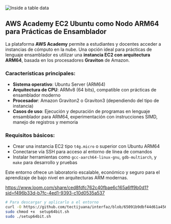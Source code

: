 

![Inside a table data](https://github.com/user-attachments/assets/9d306968-6364-4265-9025-dfaef260b0ac)

## AWS Academy EC2 Ubuntu como Nodo ARM64 para Prácticas de Ensamblador

La plataforma **AWS Academy** permite a estudiantes y docentes acceder a instancias de cómputo en la nube. Una opción ideal para prácticas de lenguaje ensamblador es utilizar una **instancia EC2 con arquitectura ARM64**, basada en los procesadores **Graviton** de Amazon.

### Características principales:

- **Sistema operativo**: Ubuntu Server (ARM64)
- **Arquitectura de CPU**: ARMv8 (64 bits), compatible con prácticas de ensamblador moderno
- **Procesador**: Amazon Graviton2 o Graviton3 (dependiendo del tipo de instancia)
- **Casos de uso**: Ejecución y depuración de programas en lenguaje ensamblador para ARM64, experimentación con instrucciones SIMD, manejo de registros y memoria

### Requisitos básicos:

- Crear una instancia EC2 tipo `t4g.micro` o superior con Ubuntu ARM64
- Conectarse vía SSH para acceso al entorno de línea de comandos
- Instalar herramientas como `gcc-aarch64-linux-gnu`, `gdb-multiarch`, y `make` para desarrollo y pruebas

Este entorno ofrece un laboratorio escalable, económico y seguro para el aprendizaje de bajo nivel en arquitecturas ARM modernas.


https://www.loom.com/share/ced8fdfc762c40fbae6c165a6ff9b0d1?sid=f496b33d-b7fc-4ed1-9393-c10d0535a537


```bash
# Para descargar y aplicarlo a el entorno
curl -O https://github.com/tectijuana/interfaz/blob/65091b9dbf44d61a4561f0e4d6c371ab98e9bdf9/Class-Sessions/u2/setup64bit.sh
sudo chmod +x  setup64bit.sh
sudo ./setup64bit.sh
```
